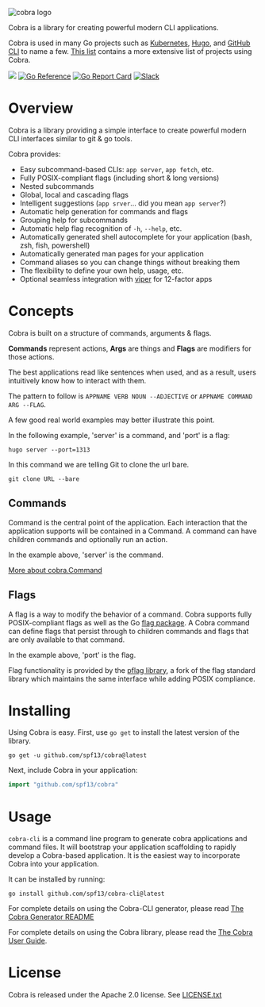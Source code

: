![cobra logo](assets/CobraMain.png)

Cobra is a library for creating powerful modern CLI applications.

Cobra is used in many Go projects such as [Kubernetes](https://kubernetes.io/),
[Hugo](https://gohugo.io), and [GitHub CLI](https://github.com/cli/cli) to
name a few. [This list](site/content/projects_using_cobra.md) contains a more extensive list of projects using Cobra.

[![](https://img.shields.io/github/actions/workflow/status/spf13/cobra/test.yml?branch=main&longCache=true&label=Test&logo=github%20actions&logoColor=fff)](https://github.com/spf13/cobra/actions?query=workflow%3ATest)
[![Go Reference](https://pkg.go.dev/badge/github.com/spf13/cobra.svg)](https://pkg.go.dev/github.com/spf13/cobra)
[![Go Report Card](https://goreportcard.com/badge/github.com/spf13/cobra)](https://goreportcard.com/report/github.com/spf13/cobra)
[![Slack](https://img.shields.io/badge/Slack-cobra-brightgreen)](https://gophers.slack.com/archives/CD3LP1199)

# Overview

Cobra is a library providing a simple interface to create powerful modern CLI
interfaces similar to git & go tools.

Cobra provides:

- Easy subcommand-based CLIs: `app server`, `app fetch`, etc.
- Fully POSIX-compliant flags (including short & long versions)
- Nested subcommands
- Global, local and cascading flags
- Intelligent suggestions (`app srver`... did you mean `app server`?)
- Automatic help generation for commands and flags
- Grouping help for subcommands
- Automatic help flag recognition of `-h`, `--help`, etc.
- Automatically generated shell autocomplete for your application (bash, zsh, fish, powershell)
- Automatically generated man pages for your application
- Command aliases so you can change things without breaking them
- The flexibility to define your own help, usage, etc.
- Optional seamless integration with [viper](https://github.com/spf13/viper) for 12-factor apps

# Concepts

Cobra is built on a structure of commands, arguments & flags.

**Commands** represent actions, **Args** are things and **Flags** are modifiers for those actions.

The best applications read like sentences when used, and as a result, users
intuitively know how to interact with them.

The pattern to follow is
`APPNAME VERB NOUN --ADJECTIVE`
or
`APPNAME COMMAND ARG --FLAG`.

A few good real world examples may better illustrate this point.

In the following example, 'server' is a command, and 'port' is a flag:

    hugo server --port=1313

In this command we are telling Git to clone the url bare.

    git clone URL --bare

## Commands

Command is the central point of the application. Each interaction that
the application supports will be contained in a Command. A command can
have children commands and optionally run an action.

In the example above, 'server' is the command.

[More about cobra.Command](https://pkg.go.dev/github.com/spf13/cobra#Command)

## Flags

A flag is a way to modify the behavior of a command. Cobra supports
fully POSIX-compliant flags as well as the Go [flag package](https://golang.org/pkg/flag/).
A Cobra command can define flags that persist through to children commands
and flags that are only available to that command.

In the example above, 'port' is the flag.

Flag functionality is provided by the [pflag
library](https://github.com/nbcx/flag), a fork of the flag standard library
which maintains the same interface while adding POSIX compliance.

# Installing

Using Cobra is easy. First, use `go get` to install the latest version
of the library.

```
go get -u github.com/spf13/cobra@latest
```

Next, include Cobra in your application:

```go
import "github.com/spf13/cobra"
```

# Usage

`cobra-cli` is a command line program to generate cobra applications and command files.
It will bootstrap your application scaffolding to rapidly
develop a Cobra-based application. It is the easiest way to incorporate Cobra into your application.

It can be installed by running:

```
go install github.com/spf13/cobra-cli@latest
```

For complete details on using the Cobra-CLI generator, please read [The Cobra Generator README](https://github.com/spf13/cobra-cli/blob/main/README.md)

For complete details on using the Cobra library, please read the [The Cobra User Guide](site/content/user_guide.md).

# License

Cobra is released under the Apache 2.0 license. See [LICENSE.txt](LICENSE.txt)
